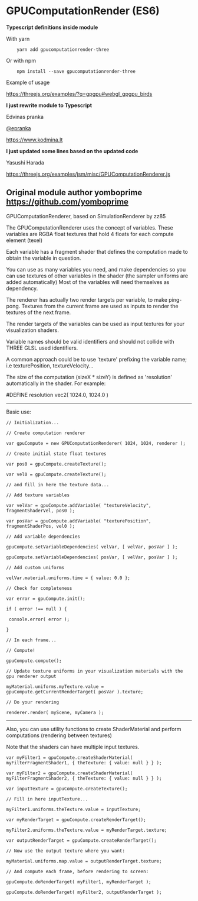 # GPUComputationRender (ES6)

**Typescript definitions inside module**

With yarn

```
    yarn add gpucomputationrender-three
```

Or with npm

```
    npm install --save gpucomputationrender-three
```

Example of usage

https://threejs.org/examples/?q=gpgpu#webgl_gpgpu_birds

**I just rewrite module to Typescript**

Edvinas pranka

[@epranka](https://twitter.com/epranka)

https://www.kodmina.lt

**I just updated some lines based on the updated code**

Yasushi Harada

https://threejs.org/examples/jsm/misc/GPUComputationRenderer.js

## Original module author yomboprime https://github.com/yomboprime

GPUComputationRenderer, based on SimulationRenderer by zz85

The GPUComputationRenderer uses the concept of variables. These variables are RGBA float textures that hold 4 floats for each compute element (texel)

Each variable has a fragment shader that defines the computation made to obtain the variable in question.

You can use as many variables you need, and make dependencies so you can use textures of other variables in the shader (the sampler uniforms are added automatically) Most of the variables will need themselves as dependency.

The renderer has actually two render targets per variable, to make ping-pong. Textures from the current frame are used as inputs to render the textures of the next frame.

The render targets of the variables can be used as input textures for your visualization shaders.

Variable names should be valid identifiers and should not collide with THREE GLSL used identifiers.

A common approach could be to use 'texture' prefixing the variable name; i.e texturePosition, textureVelocity...

The size of the computation (sizeX \* sizeY) is defined as 'resolution' automatically in the shader. For example:

#DEFINE resolution vec2( 1024.0, 1024.0 )

---

Basic use:

```
// Initialization...

// Create computation renderer

var gpuCompute = new GPUComputationRenderer( 1024, 1024, renderer );

// Create initial state float textures

var pos0 = gpuCompute.createTexture();

var vel0 = gpuCompute.createTexture();

// and fill in here the texture data...

// Add texture variables

var velVar = gpuCompute.addVariable( "textureVelocity", fragmentShaderVel, pos0 );

var posVar = gpuCompute.addVariable( "texturePosition", fragmentShaderPos, vel0 );

// Add variable dependencies

gpuCompute.setVariableDependencies( velVar, [ velVar, posVar ] );

gpuCompute.setVariableDependencies( posVar, [ velVar, posVar ] );

// Add custom uniforms

velVar.material.uniforms.time = { value: 0.0 };

// Check for completeness

var error = gpuCompute.init();

if ( error !== null ) {

 console.error( error );

}

// In each frame...

// Compute!

gpuCompute.compute();

// Update texture uniforms in your visualization materials with the gpu renderer output

myMaterial.uniforms.myTexture.value = gpuCompute.getCurrentRenderTarget( posVar ).texture;

// Do your rendering

renderer.render( myScene, myCamera );
```

---

Also, you can use utility functions to create ShaderMaterial and perform computations (rendering between textures)

Note that the shaders can have multiple input textures.

```
var myFilter1 = gpuCompute.createShaderMaterial( myFilterFragmentShader1, { theTexture: { value: null } } );

var myFilter2 = gpuCompute.createShaderMaterial( myFilterFragmentShader2, { theTexture: { value: null } } );

var inputTexture = gpuCompute.createTexture();

// Fill in here inputTexture...

myFilter1.uniforms.theTexture.value = inputTexture;

var myRenderTarget = gpuCompute.createRenderTarget();

myFilter2.uniforms.theTexture.value = myRenderTarget.texture;

var outputRenderTarget = gpuCompute.createRenderTarget();

// Now use the output texture where you want:

myMaterial.uniforms.map.value = outputRenderTarget.texture;

// And compute each frame, before rendering to screen:

gpuCompute.doRenderTarget( myFilter1, myRenderTarget );

gpuCompute.doRenderTarget( myFilter2, outputRenderTarget );
```

